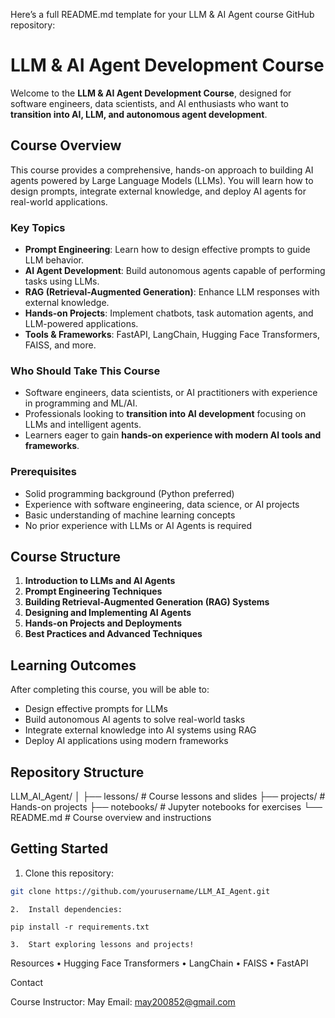 Here’s a full README.md template for your LLM & AI Agent course GitHub repository:

# LLM & AI Agent Development Course

Welcome to the **LLM & AI Agent Development Course**, designed for software engineers, data scientists, and AI enthusiasts who want to **transition into AI, LLM, and autonomous agent development**.

## Course Overview

This course provides a comprehensive, hands-on approach to building AI agents powered by Large Language Models (LLMs). You will learn how to design prompts, integrate external knowledge, and deploy AI agents for real-world applications.

### Key Topics

- **Prompt Engineering**: Learn how to design effective prompts to guide LLM behavior.
- **AI Agent Development**: Build autonomous agents capable of performing tasks using LLMs.
- **RAG (Retrieval-Augmented Generation)**: Enhance LLM responses with external knowledge.
- **Hands-on Projects**: Implement chatbots, task automation agents, and LLM-powered applications.
- **Tools & Frameworks**: FastAPI, LangChain, Hugging Face Transformers, FAISS, and more.

### Who Should Take This Course

- Software engineers, data scientists, or AI practitioners with experience in programming and ML/AI.
- Professionals looking to **transition into AI development** focusing on LLMs and intelligent agents.
- Learners eager to gain **hands-on experience with modern AI tools and frameworks**.

### Prerequisites

- Solid programming background (Python preferred)
- Experience with software engineering, data science, or AI projects
- Basic understanding of machine learning concepts
- No prior experience with LLMs or AI Agents is required

## Course Structure

1. **Introduction to LLMs and AI Agents**
2. **Prompt Engineering Techniques**
3. **Building Retrieval-Augmented Generation (RAG) Systems**
4. **Designing and Implementing AI Agents**
5. **Hands-on Projects and Deployments**
6. **Best Practices and Advanced Techniques**

## Learning Outcomes

After completing this course, you will be able to:

- Design effective prompts for LLMs
- Build autonomous AI agents to solve real-world tasks
- Integrate external knowledge into AI systems using RAG
- Deploy AI applications using modern frameworks

## Repository Structure

LLM_AI_Agent/
│
├── lessons/            # Course lessons and slides
├── projects/           # Hands-on projects
├── notebooks/          # Jupyter notebooks for exercises
└── README.md           # Course overview and instructions

## Getting Started

1. Clone this repository:
```bash
git clone https://github.com/yourusername/LLM_AI_Agent.git
```
	2.	Install dependencies:
```
pip install -r requirements.txt
```
	3.	Start exploring lessons and projects!

Resources
	•	Hugging Face Transformers
	•	LangChain
	•	FAISS
	•	FastAPI

Contact

Course Instructor: May
Email: may200852@gmail.com